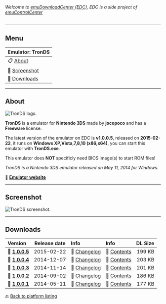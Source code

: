 ###### Welcome to [emuDownloadCenter (EDC)](https://github.com/PhoenixInteractiveNL/emuDownloadCenter/wiki/), EDC is a side project of [emuControlCenter](https://github.com/PhoenixInteractiveNL/emuControlCenter/wiki/)
***
## Menu
| **Emulator: TronDS** |
|:---------|
| :clipboard: [About](#about) |
| :sunrise: [Screenshot](#screenshot) |
| :floppy_disk: [Downloads](#downloads) |
***
## About
![](https://github.com/PhoenixInteractiveNL/emuDownloadCenter/wiki/images_emulator/tronds_logo_200.jpg "TronDS logo.")

**TronDS** is a emulator for **Nintendo 3DS** made by **jocopoco** and has a **Freeware** license.

The latest version of the emulator on EDC is **v1.0.0.5**, released on **2015-02-22**, it runs on **Windows XP,Vista,7,8,10 (x86,x64)**, you can start this emulator with **TronDS.exe**.

This emulator does **NOT** specificly need BIOS image(s) to start ROM files!

_TronDS is a Nintendo 3DS emulator released on May 11, 2014 for Windows._

:link: [**Emulator website**](http://trondsemu.byethost15.com/)
***
## Screenshot
![](https://raw.githubusercontent.com/PhoenixInteractiveNL/emuDownloadCenter/master/hooks/tronds/screen.jpg "TronDS screenshot.")
***
## Downloads
| Version  | Release date  | Info       | Info       | DL Size    |
|:---------|:-------------:|:-----------|:-----------|-----------:|
| :floppy_disk: [**1.0.0.5**](https://github.com/PhoenixInteractiveNL/edc-repo0001/raw/master/tronds/1.0.0.5.7z) | 2015-02-22 | :page_facing_up: [Changelog](https://github.com/PhoenixInteractiveNL/edc-repo0001/blob/master/tronds/1.0.0.5_changelog.txt) | :mag_right: [Contents](https://github.com/PhoenixInteractiveNL/edc-repo0001/blob/master/tronds/1.0.0.5_contents.txt) | 199 KB |
| :floppy_disk: [**1.0.0.4**](https://github.com/PhoenixInteractiveNL/edc-repo0001/raw/master/tronds/1.0.0.4.7z) | 2014-12-07 | :page_facing_up: [Changelog](https://github.com/PhoenixInteractiveNL/edc-repo0001/blob/master/tronds/1.0.0.4_changelog.txt) | :mag_right: [Contents](https://github.com/PhoenixInteractiveNL/edc-repo0001/blob/master/tronds/1.0.0.4_contents.txt) | 203 KB |
| :floppy_disk: [**1.0.0.3**](https://github.com/PhoenixInteractiveNL/edc-repo0001/raw/master/tronds/1.0.0.3.7z) | 2014-11-14 | :page_facing_up: [Changelog](https://github.com/PhoenixInteractiveNL/edc-repo0001/blob/master/tronds/1.0.0.3_changelog.txt) | :mag_right: [Contents](https://github.com/PhoenixInteractiveNL/edc-repo0001/blob/master/tronds/1.0.0.3_contents.txt) | 201 KB |
| :floppy_disk: [**1.0.0.2**](https://github.com/PhoenixInteractiveNL/edc-repo0001/raw/master/tronds/1.0.0.2.7z) | 2014-09-02 | :page_facing_up: [Changelog](https://github.com/PhoenixInteractiveNL/edc-repo0001/blob/master/tronds/1.0.0.2_changelog.txt) | :mag_right: [Contents](https://github.com/PhoenixInteractiveNL/edc-repo0001/blob/master/tronds/1.0.0.2_contents.txt) | 186 KB |
| :floppy_disk: [**1.0.0.1**](https://github.com/PhoenixInteractiveNL/edc-repo0001/raw/master/tronds/1.0.0.1.7z) | 2014-05-11 | :page_facing_up: [Changelog](https://github.com/PhoenixInteractiveNL/edc-repo0001/blob/master/tronds/1.0.0.1_changelog.txt) | :mag_right: [Contents](https://github.com/PhoenixInteractiveNL/edc-repo0001/blob/master/tronds/1.0.0.1_contents.txt) | 177 KB |

:back: [Back to platform listing](https://github.com/PhoenixInteractiveNL/emuDownloadCenter/wiki/EDC-Platform-List)
